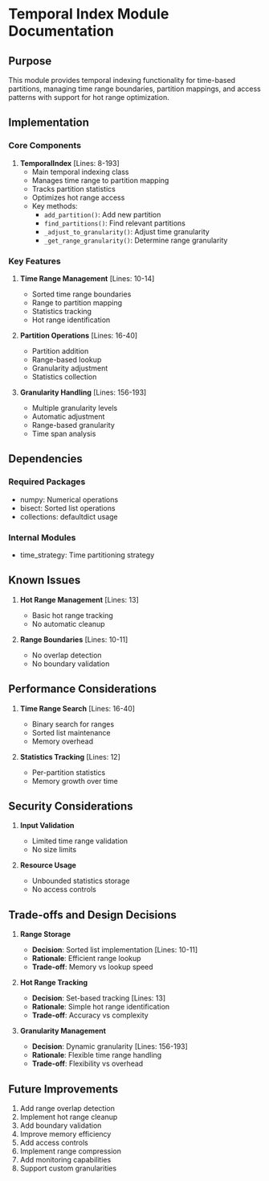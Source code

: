# Temporal Index Module Documentation

## Purpose

This module provides temporal indexing functionality for time-based partitions, managing time range boundaries, partition mappings, and access patterns with support for hot range optimization.

## Implementation

### Core Components

1. **TemporalIndex** [Lines: 8-193]
   - Main temporal indexing class
   - Manages time range to partition mapping
   - Tracks partition statistics
   - Optimizes hot range access
   - Key methods:
     - `add_partition()`: Add new partition
     - `find_partitions()`: Find relevant partitions
     - `_adjust_to_granularity()`: Adjust time granularity
     - `_get_range_granularity()`: Determine range granularity

### Key Features

1. **Time Range Management** [Lines: 10-14]

   - Sorted time range boundaries
   - Range to partition mapping
   - Statistics tracking
   - Hot range identification

2. **Partition Operations** [Lines: 16-40]

   - Partition addition
   - Range-based lookup
   - Granularity adjustment
   - Statistics collection

3. **Granularity Handling** [Lines: 156-193]
   - Multiple granularity levels
   - Automatic adjustment
   - Range-based granularity
   - Time span analysis

## Dependencies

### Required Packages

- numpy: Numerical operations
- bisect: Sorted list operations
- collections: defaultdict usage

### Internal Modules

- time_strategy: Time partitioning strategy

## Known Issues

1. **Hot Range Management** [Lines: 13]

   - Basic hot range tracking
   - No automatic cleanup

2. **Range Boundaries** [Lines: 10-11]
   - No overlap detection
   - No boundary validation

## Performance Considerations

1. **Time Range Search** [Lines: 16-40]

   - Binary search for ranges
   - Sorted list maintenance
   - Memory overhead

2. **Statistics Tracking** [Lines: 12]
   - Per-partition statistics
   - Memory growth over time

## Security Considerations

1. **Input Validation**

   - Limited time range validation
   - No size limits

2. **Resource Usage**
   - Unbounded statistics storage
   - No access controls

## Trade-offs and Design Decisions

1. **Range Storage**

   - **Decision**: Sorted list implementation [Lines: 10-11]
   - **Rationale**: Efficient range lookup
   - **Trade-off**: Memory vs lookup speed

2. **Hot Range Tracking**

   - **Decision**: Set-based tracking [Lines: 13]
   - **Rationale**: Simple hot range identification
   - **Trade-off**: Accuracy vs complexity

3. **Granularity Management**
   - **Decision**: Dynamic granularity [Lines: 156-193]
   - **Rationale**: Flexible time range handling
   - **Trade-off**: Flexibility vs overhead

## Future Improvements

1. Add range overlap detection
2. Implement hot range cleanup
3. Add boundary validation
4. Improve memory efficiency
5. Add access controls
6. Implement range compression
7. Add monitoring capabilities
8. Support custom granularities

